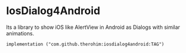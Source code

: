 # IosDialog4Android
Its a library to show iOS like AlertView in Android as Dialogs with similar animations.

```
implementation ("com.github.therohim:iosdialog4android:TAG")
```
